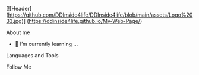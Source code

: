 [![Header] (https://github.com/DDInside4life/DDInside4life/blob/main/assets/Logo%2033.jpg)] (https://ddinside4life.github.io/My-Web-Page/)

About me

- 🌱 I’m currently learning ...

Languages and Tools

Follow Me
